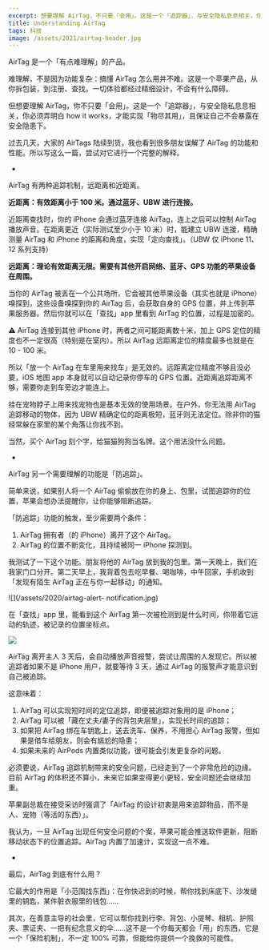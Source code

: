 ```yaml
---
excerpt: 想要理解 AirTag，不只要「会用」。这是一个「追踪器」，与安全隐私息息相关，你必须弄明白 how it works，才能实现「物尽其用」，且保证自己不会暴露在安全隐患下。
title: Understanding AirTag
tags: 科技
image: /assets/2021/airtag-header.jpg
---
```


AirTag 是一个「有点难理解」的产品。

难理解，不是因为功能复杂：搞懂 AirTag 怎么用并不难。这是一个苹果产品，从你拆包装，到注册、查找，一切体验都经过精细设计，不会有什么障碍。

但想要理解 AirTag，你不只要「会用」。这是一个「追踪器」，与安全隐私息息相关，你必须弄明白 how it works，才能实现「物尽其用」，且保证自己不会暴露在安全隐患下。

过去几天，大家的 AirTags 陆续到货，我也看到很多朋友误解了 AirTag 的功能和性能。所以写这么一篇，尝试对它进行一个完整的解释。

-

AirTag 有两种追踪机制，远距离和近距离。

**近距离：有效距离小于 100 米。通过蓝牙、UBW 进行连接。**

近距离查找时，你的 iPhone 会通过蓝牙连接 AirTag，连上之后可以控制 AirTag 播放声音。在距离更近（实际测试至少小于 10 米）时，能建立 UBW 连接，精确测量 AirTag 和 iPhone 的距离和角度，实现「定向查找」。（UBW 仅 iPhone 11、12 系列支持）

**远距离：理论有效距离无限。需要有其他开启网络、蓝牙、GPS 功能的苹果设备在周围。**

当你的 AirTag 被丢在一个公共场所，它会被其他苹果设备（其实也就是 iPhone）嗅探到，这些设备嗅探到你的 AirTag 后，会获取自身的 GPS 位置，并上传到苹果服务器。然后你就可以在「查找」app 里看到 AirTag 的位置，过程是加密的。

⚠️ AirTag 连接到其他 iPhone 时，两者之间可能距离数十米，加上 GPS 定位的精度也不一定很高（特别是在室内）。所以 AirTag 远距离定位的精度最多也就是在 10 - 100 米。

所以「放一个 AirTag 在车里用来找车」是无效的。远距离定位精度不够且没必要，iOS 地图 app 本身就可以自动记录你停车的 GPS 位置。近距离追踪距离不够，需要你走到车旁边才能连上。

挂在宠物脖子上用来找宠物也是基本无效的使用场景。在户外，你无法用 AirTag 追踪移动的物体，因为 UBW 精确定位的距离极短，蓝牙则无法定位。除非你的猫经常躲在家里的某个角落让你找不到。

当然，买个 AirTag 刻个字，给猫猫狗狗当名牌。这个用法没什么问题。

-

AirTag 另一个需要理解的功能是「防追踪」。

简单来说，如果别人将一个 AirTag 偷偷放在你的身上、包里，试图追踪你的位置，苹果会想办法提醒你，让你能够阻断追踪。

「防追踪」功能的触发，至少需要两个条件：
1. AirTag 拥有者（的 iPhone）离开了这个 AirTag。
2. AirTag 的位置不断变化，且持续被同一 iPhone 探测到。

我测试了一下这个功能。朋友将他的 AirTag 放到我的包里。第一天晚上，我们在我家门口分开。第二天早上，我背着包去吃早餐、喝咖啡，中午回家，手机收到「发现有陌生 AirTag 正在与你一起移动」的通知。

![](/assets/2020/airtag-alert- notification.jpg)

在「查找」app 里，能看到这个 AirTag 第一次被检测到是什么时间，你带着它运动的轨迹，被记录的位置坐标点。

![](/assets/2020/airtag-follow-along.jpg)

AirTag 离开主人 3 天后，会自动播放声音报警，尝试让周围的人发现它。所以被追踪者如果不是 iPhone 用户，就要等待 3 天，通过 AirTag 的报警声才能意识到自己被追踪。

这意味着：
1. AirTag 可以实现短时间的定位追踪，即便被追踪对象用的是 iPhone；
2. AirTag 可以被「藏在丈夫/妻子的背包夹层里」，实现长时间的追踪；
3. 如果把 AirTag 绑在车钥匙上，送去洗车、保养，不用担心 AirTag 报警，但如果是借车给朋友，则会有尴尬的隐患；
4. 如果未来的 AirPods 内置类似功能，很可能会引发更复杂的问题。

必须要说，AirTag 追踪机制带来的安全问题，已经走到了一个非常危险的边缘。目前 AirTag 的体积还不算小，未来它如果变得更小更轻，安全问题还会继续加重。

苹果副总裁在接受采访时强调了「AirTag 的设计初衷是用来追踪物品，而不是人、宠物（等活的东西）」。

我认为，一旦 AirTag 出现任何安全问题的个案，苹果可能会推送软件更新，阻断移动状态下的位置追踪。AirTag 内置了加速计，实现这一点不难。

-

最后，AirTag 到底有什么用？

它最大的作用是「小范围找东西」：在你快迟到的时候，帮你找到床底下、沙发缝里的钥匙，某件脏衣服里的钱包……

其次，在善意主导的社会里，它可以帮你找到行李、背包、小提琴、相机、护照夹、票证夹、一把有纪念意义的伞……这不是一个你每天都会「用」的东西，它是一个「保险机制」，不一定 100% 可靠，但能给你提供一个挽救的可能性。 